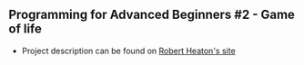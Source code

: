 ## Programming for Advanced Beginners #2 - Game of life
-  Project description can be found on [Robert Heaton's site](https://robertheaton.com/2018/07/20/project-2-game-of-life/)
